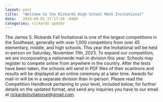 ```yaml
---
layout: post
title:  "Welcome to the Rickards High School Math Invitational"
date:   2024-09-01 17:17:46 -0400
categories: rickards update
---
```

The James S. Rickards Fall Invitational is one of the largest competitions in the Southeast, generally with over 1,000 competitors from over 45 elementary, middle, and high schools. This year the Invitational will be held in-person on Saturday, November 11th, 2023. To expand our competition, we are incorporating a nationwide mail-in division this year. Schools may register to compete online from anywhere in the country. After the tests have been taken, the schools will send in PDF files of their scantrons and results will be displayed at an online ceremony at a later time. Awards for mail-in will be in a separate division than in-person. Please read the Competition Handbook pertaining to your level, included below, for further details on the updated format, and send any inquiries you have to our email at rickardsinvitational@gmail.com.
